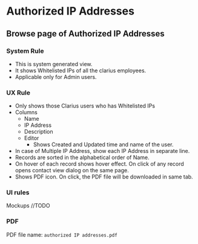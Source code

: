 # Authorized IP Addresses

## Browse page of Authorized IP Addresses

### System Rule

- This is system generated view.
- It shows Whitelisted IPs of all the clarius employees.
- Applicable only for Admin users.

### UX Rule

- Only shows those Clarius users who has Whitelisted IPs
- Columns
  - Name
  - IP Address
  - Description
  - Editor
    - Shows Created and Updated time and name of the user.
- In case of Multiple IP Address, show each IP Address in separate line.
- Records are sorted in the alphabetical order of Name.
- On hover of each record shows hover effect. On click of any record opens contact view dialog on the same page.
- Shows PDF icon. On click, the PDF file will be downloaded in same tab.

### UI rules

Mockups //TODO

### PDF

PDF file name: `authorized IP addresses.pdf`